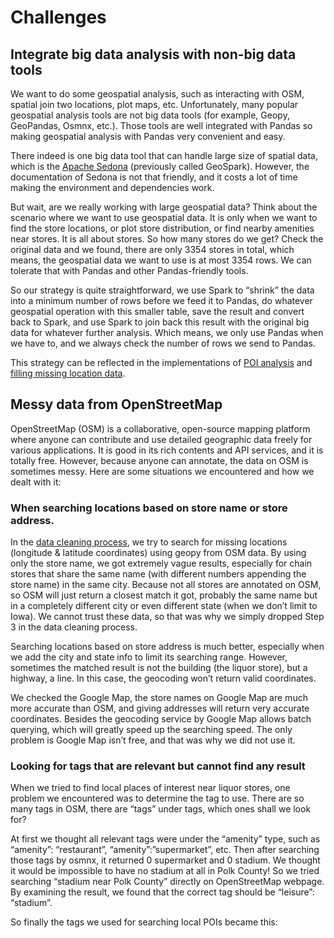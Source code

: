 # Challenges
## Integrate big data analysis with non-big data tools
We want to do some geospatial analysis, such as interacting with OSM, spatial join two locations, plot maps, etc. Unfortunately, many popular geospatial analysis tools are not big data tools (for example, Geopy, GeoPandas, Osmnx, etc.). Those tools are well integrated with Pandas so making geospatial analysis with Pandas very convenient and easy. 

There indeed is one big data tool that can handle large size of spatial data, which is the [Apache Sedona](https://sedona.apache.org/latest/setup/overview/) (previously called GeoSpark). However, the documentation of Sedona is not that friendly, and it costs a lot of time making the environment and dependencies work.

But wait, are we really working with large geospatial data? Think about the scenario where we want to use geospatial data. It is only when we want to find the store locations, or plot store distribution, or find nearby amenities near stores. It is all about stores. So how many stores do we get? Check the original data and we found, there are only 3354 stores in total, which means, the geospatial data we want to use is at most 3354 rows. We can tolerate that with Pandas and other Pandas-friendly tools.

So our strategy is quite straightforward, we use Spark to “shrink” the data into a minimum number of rows before we feed it to Pandas, do whatever geospatial operation with this smaller table, save the result and convert back to Spark, and use Spark to join back this result with the original big data for whatever further analysis. Which means, we only use Pandas when we have to, and we always check the number of rows we send to Pandas.

This strategy can be reflected in the implementations of [POI analysis](Topic2.md#count-number-of-pois-within-2km-for-each-liquor-store) and [filling missing location data](../Data_Processing_Cleaning/DataCleaning_README.md#add-locations-from-openstreetmap-osm).

## Messy data from OpenStreetMap
OpenStreetMap (OSM) is a collaborative, open-source mapping platform where anyone can contribute and use detailed geographic data freely for various applications. It is good in its rich contents and API services, and it is totally free. However, because anyone can annotate, the data on OSM is sometimes messy. Here are some situations we encountered and how we dealt with it:
### When searching locations based on store name or store address.
In the [data cleaning process](), we try to search for missing locations (longitude & latitude coordinates) using geopy from OSM data. By using only the store name, we got extremely vague results, especially for chain stores that share the same name (with different numbers appending the store name)  in the same city. Because not all stores are annotated on OSM, so OSM will just return a closest match it got, probably the same name but in a completely different city or even different state (when we don’t limit to Iowa). We cannot trust these data, so that was why we simply dropped Step 3 in the data cleaning process.

Searching locations based on store address is much better, especially when we add the city and state info to limit its searching range. However, sometimes the matched result is not the building (the liquor store), but a highway, a line. In this case, the geocoding won’t return valid coordinates.

We checked the Google Map, the store names on Google Map are much more accurate than OSM, and giving addresses will return very accurate coordinates. Besides the geocoding service by Google Map allows batch querying, which will greatly speed up the searching speed. The only problem is Google Map isn’t free, and that was why we did not use it.

### Looking for tags that are relevant but cannot find any result
When we tried to find local places of interest near liquor stores, one problem we encountered was to determine the tag to use. There are so many tags in OSM, there are “tags” under tags, which ones shall we look for? 

At first we thought all relevant tags were under the “amenity” type, such as “amenity”: “restaurant”, “amenity”:”supermarket”, etc. Then after searching those tags by osmnx, it returned 0 supermarket and 0 stadium. We thought it would be impossible to have no stadium at all in Polk County! So we tried searching “stadium near Polk County” directly on OpenStreetMap webpage. By examining the result, we found that the correct tag should be “leisure”: “stadium”.

So finally the tags we used for searching local POIs became this:

